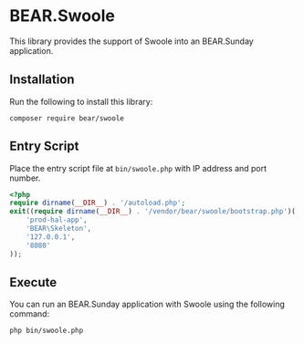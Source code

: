 # BEAR.Swoole

This library provides the support of Swoole into an BEAR.Sunday application.

## Installation

Run the following to install this library:

    composer require bear/swoole


## Entry Script

Place the entry script file at `bin/swoole.php` with IP address and port number.

```php
<?php
require dirname(__DIR__) . '/autoload.php';
exit((require dirname(__DIR__) . '/vendor/bear/swoole/bootstrap.php')(
    'prod-hal-app',
    'BEAR\Skeleton',
    '127.0.0.1',
    '8080'
));
```


## Execute

You can run an BEAR.Sunday application with Swoole using the following command:


    php bin/swoole.php